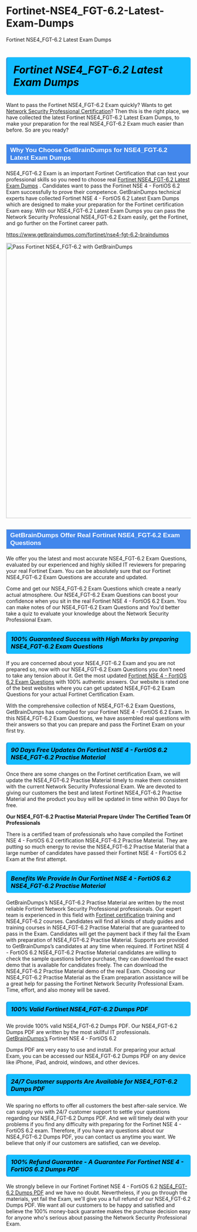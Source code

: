 # Fortinet-NSE4_FGT-6.2-Latest-Exam-Dumps
Fortinet NSE4_FGT-6.2 Latest Exam Dumps
<h1><strong><span style="display: block; color: #000000; background: #14BDFF; border: 0.5px solid #AED6F1; border-left: 3px solid #3498DB; padding: .6em; border-radius: 6px;">                     <em>Fortinet NSE4_FGT-6.2 <span class="exam_variation">Latest Exam Dumps</span> </em>                </span></strong>            </h1>                        <p>Want to pass the Fortinet NSE4_FGT-6.2 Exam quickly? Wants to get <a href="https://www.getbraindumps.com/fortinet/nse-4-braindumps.html">Network Security Professional Certification</a>?  Then this is the right place, we have collected the             latest Fortinet NSE4_FGT-6.2 <span class="exam_variation">Latest Exam Dumps</span>, to make your preparation for the real NSE4_FGT-6.2 Exam much easier than before. So are you ready?</p>                        <h2 style="background: #4287ec; border: 1px solid #cccccc; padding: 5px 10px;">                <span style="color: #ffffff;">                    <span style="font-size: 11pt;">                        <span style="line-height: normal;">                            <span style="font-family: Calibri,sans-serif;">                                <strong>                                    <span style="font-size: 13.0pt;">Why You Choose GetBrainDumps for NSE4_FGT-6.2 <span class="exam_variation">Latest Exam Dumps</span></span>                                </strong>                            </span>                        </span>                    </span>                </span>            </h2>                        <p>NSE4_FGT-6.2 Exam is an important Fortinet Certification that can test your professional skills so you need to choose real <a href="https://www.getbraindumps.com/fortinet/nse4-fgt-6.2-braindumps">Fortinet NSE4_FGT-6.2 <span class="exam_variation">Latest Exam Dumps</span></a> .             Candidates want to pass the Fortinet NSE 4 - FortiOS 6.2 Exam successfully to prove their competence. GetBrainDumps technical experts             have collected Fortinet NSE 4 - FortiOS 6.2 <span class="exam_variation">Latest Exam Dumps</span> which are designed to make your preparation for the Fortinet certification Exam easy. With our             NSE4_FGT-6.2 <span class="exam_variation">Latest Exam Dumps</span> you can pass the Network Security Professional NSE4_FGT-6.2 Exam easily, get the Fortinet, and go further on the Fortinet career path.</p>                        <p><a href="https://www.getbraindumps.com/fortinet/nse4-fgt-6.2-braindumps">https://www.getbraindumps.com/fortinet/nse4-fgt-6.2-braindumps</a></p>                        <p><a href="https://www.getbraindumps.com/"><img src="https://www.getbraindumps.com/images/get-updated-exam-questions-with-discount-getbraindumps.jpg" class="postImage" alt="Pass Fortinet NSE4_FGT-6.2 with GetBrainDumps" width="750"></a></p>                            <h2 style="background: #4287ec; border: 1px solid #cccccc; padding: 5px 10px;">                <span style="color: #ffffff;">                    <span style="font-size: 11pt;">                        <span style="line-height: normal;">                            <span style="font-family: Calibri,sans-serif;">                                <strong>                                    <span style="font-size: 13.0pt;">GetBrainDumps Offer Real Fortinet NSE4_FGT-6.2 <span class="exam_variation2">Exam Questions</span></span>                                </strong>                            </span>                        </span>                    </span>                </span>            </h2>                        <p>We offer you the latest and most accurate NSE4_FGT-6.2 <span class="exam_variation2">Exam Questions</span>, evaluated by our experienced and highly skilled IT reviewers for preparing your             real Fortinet Exam. You can be absolutely sure that our Fortinet NSE4_FGT-6.2 <span class="exam_variation2">Exam Questions</span> are accurate and updated.</p>                        <p>Come and get our NSE4_FGT-6.2 <span class="exam_variation2">Exam Questions</span> which create a nearly actual atmosphere. Our NSE4_FGT-6.2 <span class="exam_variation2">Exam Questions</span> can boost your confidence when you sit             in the real Fortinet NSE 4 - FortiOS 6.2 Exam. You can make notes of our NSE4_FGT-6.2 <span class="exam_variation2">Exam Questions</span> and You'd better take a quiz to evaluate             your knowledge about the Network Security Professional Exam.</p>                        <h3>                <strong>                    <span style="display: block; color: #000000; background: #14BDFF; border: 0.5px solid #AED6F1; border-left: 3px solid #3498DB; padding: .6em; border-radius: 6px;">                        <em>100% Guaranteed Success with High Marks by preparing NSE4_FGT-6.2 <span class="exam_variation2">Exam Questions</span></em>                    </span>                </strong>            </h3>                        <p>If you are concerned about your NSE4_FGT-6.2 Exam and you are not prepared so, now with our NSE4_FGT-6.2 <span class="exam_variation2">Exam Questions</span> you don't need to take any tension about it.            Get the most updated <a href="https://www.getbraindumps.com/fortinet/nse4-fgt-6.2-braindumps">Fortinet NSE 4 - FortiOS 6.2 <span class="exam_variation2">Exam Questions</span></a> with 100% authentic answers. Our website is rated one of the best websites where you can             get updated NSE4_FGT-6.2 <span class="exam_variation2">Exam Questions</span> for your actual Fortinet Certification Exam.</p>                        <p>With the comprehensive collection of NSE4_FGT-6.2 <span class="exam_variation2">Exam Questions</span>, GetBrainDumps has compiled for your Fortinet NSE 4 - FortiOS 6.2 Exam. In this NSE4_FGT-6.2 <span class="exam_variation2">Exam Questions</span>,             we have assembled real questions with their answers so that you can prepare and pass the Fortinet Exam on your first try.</p>                        <h3>                <strong>                    <span style="display: block; color: #000000; background: #14BDFF; border: 0.5px solid #AED6F1; border-left: 3px solid #3498DB; padding: .6em; border-radius: 6px;">                        <em>90 Days Free Updates On Fortinet NSE 4 - FortiOS 6.2 NSE4_FGT-6.2 <span class="exam_variation3">Practise Material</span></em>                    </span>                </strong>            </h3>                        <p>Once there are some changes on the Fortinet certification Exam, we will update the NSE4_FGT-6.2 <span class="exam_variation3">Practise Material</span> timely to make them consistent with the current             Network Security Professional Exam. We are devoted to giving our customers the best and latest Fortinet NSE4_FGT-6.2 <span class="exam_variation3">Practise Material</span> and the product you buy             will be updated in time within 90 Days for free.</p>                        <p><strong>Our NSE4_FGT-6.2 <span class="exam_variation3">Practise Material</span> Prepare Under The Certified Team Of Professionals</strong></p>                        <p>There is a certified team of professionals who have compiled the Fortinet NSE 4 - FortiOS 6.2 certification             NSE4_FGT-6.2 <span class="exam_variation3">Practise Material</span>. They are putting so much energy to revise the NSE4_FGT-6.2 <span class="exam_variation3">Practise Material</span> that a large number of candidates have passed             their Fortinet NSE 4 - FortiOS 6.2 Exam  at the first attempt.</p>                        <h3>                <strong>                    <span style="display: block; color: #000000; background: #14BDFF; border: 0.5px solid #AED6F1; border-left: 3px solid #3498DB; padding: .6em; border-radius: 6px;">                        <em>Benefits We Provide In Our Fortinet NSE 4 - FortiOS 6.2 NSE4_FGT-6.2 <span class="exam_variation3">Practise Material</span></em>                    </span>                </strong>            </h3>                        <p>GetBrainDumps’s NSE4_FGT-6.2 <span class="exam_variation3">Practise Material</span> are written by the most reliable Fortinet Network Security Professional professionals. Our expert team is experienced in             this field with <a href="https://www.getbraindumps.com/fortinet-braindumps.html">Fortinet certification</a> training and NSE4_FGT-6.2 courses. Candidates will find all kinds of study guides and training courses in             NSE4_FGT-6.2 <span class="exam_variation3">Practise Material</span> that are guaranteed to pass in the Exam. Candidates will get the payment back if they fail the Exam with preparation of             NSE4_FGT-6.2 <span class="exam_variation3">Practise Material</span>. Supports are provided to GetBrainDumps’s candidates at any time when required. If Fortinet NSE 4 - FortiOS 6.2             NSE4_FGT-6.2 <span class="exam_variation3">Practise Material</span> candidates are willing to check the sample questions before purchase, they can download the exact demo that is available             for candidates freely. The can download the NSE4_FGT-6.2 <span class="exam_variation3">Practise Material</span> demo of the real Exam. Choosing our NSE4_FGT-6.2 <span class="exam_variation3">Practise Material</span> as the Exam preparation             assistance will be a great help for passing the Fortinet Network Security Professional Exam. Time, effort, and also money will be saved.</p>                        <h3>                <strong>                    <span style="display: block; color: #000000; background: #14BDFF; border: 0.5px solid #AED6F1; border-left: 3px solid #3498DB; padding: .6em; border-radius: 6px;">                        <em>100% Valid Fortinet NSE4_FGT-6.2 <span class="exam_variation4">Dumps PDF</span></em>                    </span>                </strong>            </h3>                        <p>We provide 100% valid NSE4_FGT-6.2 <span class="exam_variation4">Dumps PDF</span>. Our NSE4_FGT-6.2 <span class="exam_variation4">Dumps PDF</span> are written by the most skillful IT professionals. <a href="https://www.getbraindumps.com/">GetBrainDumps’s</a> Fortinet NSE 4 - FortiOS 6.2</p>            <p> <span class="exam_variation4">Dumps PDF</span> are very easy to use and install. For preparing your actual Exam, you can be accessed our NSE4_FGT-6.2 <span class="exam_variation4">Dumps PDF</span> on any device like iPhone, iPad, android, windows, and other devices.</p>                        <h3>                <strong>                    <span style="display: block; color: #000000; background: #14BDFF; border: 0.5px solid #AED6F1; border-left: 3px solid #3498DB; padding: .6em; border-radius: 6px;">                        <em>24/7 Customer supports Are Available for NSE4_FGT-6.2 <span class="exam_variation4">Dumps PDF</span></em>                    </span>                </strong>            </h3>                        <p>We sparing no efforts to offer all customers the best after-sale service. We can supply you with 24/7 customer support to settle your             questions regarding our NSE4_FGT-6.2 <span class="exam_variation4">Dumps PDF</span>. And we will timely deal with your problems if you find any difficulty with preparing for the             Fortinet NSE 4 - FortiOS 6.2 exam. Therefore, if you have any questions about our NSE4_FGT-6.2 <span class="exam_variation4">Dumps PDF</span>, you can contact us             anytime you want. We believe that only if our customers are satisfied, can we develop.</p>                        <h3>                <strong>                    <span style="display: block; color: #000000; background: #14BDFF; border: 0.5px solid #AED6F1; border-left: 3px solid #3498DB; padding: .6em; border-radius: 6px;">                        <em>100% Refund Guarantee - A Guarantee For Fortinet NSE 4 - FortiOS 6.2 <span class="exam_variation4">Dumps PDF</span></em>                    </span>                </strong>            </h3>                        <p>We strongly believe in our Fortinet Fortinet NSE 4 - FortiOS 6.2 <a href="https://www.getbraindumps.com/fortinet/nse4-fgt-6.2-braindumps">NSE4_FGT-6.2 <span class="exam_variation4">Dumps PDF</span></a> and we have no doubt. Nevertheless, if you go through             the materials, yet fail the Exam, we'll give you a full refund of our NSE4_FGT-6.2 <span class="exam_variation4">Dumps PDF</span>. We want all our customers to be happy and satisfied and             believe the 100% money-back guarantee makes the purchase decision easy for anyone who's serious about passing the Network Security Professional Exam.</p>                    
